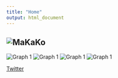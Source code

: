 ```yaml
---
title: "Home"
output: html_document
---
```


<link rel="stylesheet" href="styles.css" type="text/css">



## ![MaKaKo]()

![Graph 1]()
![Graph 1]()
![Graph 1]()
![Graph 1]()


[Twitter]()

